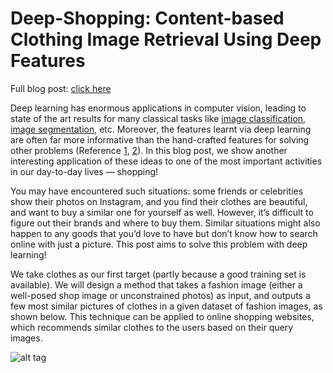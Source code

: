 # Deep-Shopping: Content-based Clothing Image Retrieval Using Deep Features

Full blog post: [click here](https://wenxinxublog.wordpress.com/2017/01/06/deep-shopping/)

Deep learning has enormous applications in computer vision, leading to state of the art results for many classical tasks like [image classification, image segmentation](http://www.nature.com/nature/journal/v521/n7553/full/nature14539.html), etc. Moreover, the features learnt via deep learning are often far more informative than the hand-crafted features for solving other problems (Reference [1](http://papers.nips.cc/paper/3674-unsupervised-feature-learning-for-audio-classification-using-convolutional-deep-belief-networks.pdf), [2](https://papers.nips.cc/paper/5548-discriminative-unsupervised-feature-learning-with-convolutional-neural-networks.pdf)). In this blog post, we show another interesting application of these ideas to one of the most important activities in our day-to-day lives — shopping!

You may have encountered such situations: some friends or celebrities show their photos on Instagram, and you find their clothes are beautiful, and want to buy a similar one for yourself as well. However, it’s difficult to figure out their brands and where to buy them. Similar situations might also happen to any goods that you’d love to have but don’t know how to search online with just a picture. This post aims to solve this problem with deep learning!

We take clothes as our first target (partly because a good training set is available). We will design a method that takes a fashion image (either a well-posed shop image or unconstrained photos) as input, and outputs a few most similar pictures of clothes in a given dataset of fashion images, as shown below. This technique can be applied to online shopping websites, which recommends similar clothes to the users based on their query images.

![alt tag](https://github.com/wenxinxu/deep-shopping/blob/master/Theme.png)
